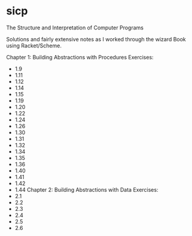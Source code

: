 # sicp
The Structure and Interpretation of Computer Programs

Solutions and fairly extensive notes as I worked through the wizard Book using Racket/Scheme.

Chapter 1: Building Abstractions with Procedures
Exercises:
- 1.9
- 1.11
- 1.12
- 1.14
- 1.15
- 1.19
- 1.20
- 1.22
- 1.24
- 1.26
- 1.30 
- 1.31
- 1.32
- 1.34
- 1.35
- 1.36
- 1.40
- 1.41
- 1.42
- 1.44
Chapter 2: Building Abstractions with Data
Exercises:
- 2.1
- 2.2
- 2.3
- 2.4
- 2.5
- 2.6


